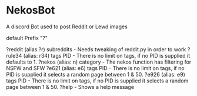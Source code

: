 # NekosBot
 A discord Bot used to post Reddit or Lewd images

default Prefix "?"

?reddit (alias ?r) subreddits - Needs tweaking of reddit.py in order to work
?rule34 (alias: r34) tags PID - There is no limit on tags, if no PID is supplied it defaults to 1.
?nekos (alias: n) category - The nekos function has filtering for NSFW and SFW
?e621 (alias: e6) tags PID - There is no limit on tags, if no PID is supplied it selects a random page between 1 & 50.
?e926 (alias: e9) tags PID - There is no limit on tags, if no PID is supplied it selects a random page between 1 & 50.
?help - Shows a help message
